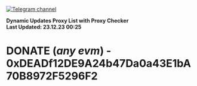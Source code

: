 [![Telegram channel](https://img.shields.io/endpoint?url=https://runkit.io/damiankrawczyk/telegram-badge/branches/master?url=https://t.me/n4z4v0d)](https://t.me/n4z4v0d) 

**Dynamic Updates Proxy List with Proxy Checker**  
**Last Updated: 23.12.23 00:25**

# DONATE (_any evm_) - 0xDEADf12DE9A24b47Da0a43E1bA70B8972F5296F2
